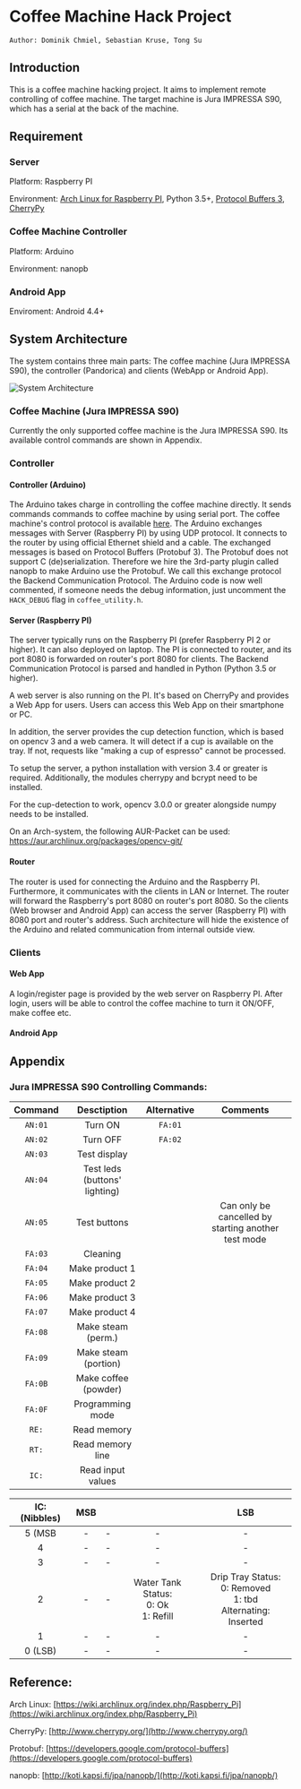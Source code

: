# Coffee Machine Hack Project
    Author: Dominik Chmiel, Sebastian Kruse, Tong Su

## Introduction

This is a coffee machine hacking project. It aims to implement remote controlling of coffee machine. The target machine is Jura IMPRESSA S90, which has a serial at the back of the machine.

## Requirement

### Server

Platform: Raspberry PI

Environment: [Arch Linux for Raspberry PI](https://wiki.archlinux.org/index.php/Raspberry_Pi), Python 3.5+, [Protocol Buffers 3](https://developers.google.com/protocol-buffers/), [CherryPy](http://www.cherrypy.org/)

### Coffee Machine Controller

Platform: Arduino

Environment: nanopb

### Android App

Enviroment: Android 4.4+

## System Architecture

The system contains three main parts: The coffee machine (Jura IMPRESSA S90), the controller (Pandorica) and clients (WebApp or Android App).

![System Architecture]()

### Coffee Machine (Jura IMPRESSA S90)

Currently the only supported coffee machine is the Jura IMPRESSA S90. Its available control commands are shown in Appendix.

### Controller

#### Controller (Arduino)

The Arduino takes charge in controlling the coffee machine directly. It sends commands commands to coffee machine by using serial port. The coffee machine's control protocol is available [here](https://web.archive.org/web/20150403060045/http://protocol-jura.do.am/index/protocol_to_coffeemaker/0-7). The Arduino exchanges messages with Server (Raspberry PI) by using UDP protocol. It connects to the router by using official Ethernet shield and a cable. The exchanged messages is based on Protocol Buffers (Protobuf 3). The Protobuf does not support C (de)serialization. Therefore we hire the 3rd-party plugin called nanopb to make Arduino use the Protobuf. We call this exchange protocol the Backend Communication Protocol. The Arduino code is now well commented, if someone needs the debug information, just uncomment the ```HACK_DEBUG``` flag in ```coffee_utility.h```.

#### Server (Raspberry PI)

The server typically runs on the Raspberry PI (prefer Raspberry PI 2 or higher). It can also deployed on laptop. The PI is connected to router, and its port 8080 is forwarded on router's port 8080 for clients. The Backend Communication Protocol is parsed and handled in Python (Python 3.5 or higher).

A web server is also running on the PI. It's based on CherryPy and provides a Web App for users. Users can access this Web App on their smartphone or PC.

In addition, the server provides the cup detection function, which is based on opencv 3 and a web camera. It will detect if a cup is available on the tray. If not, requests like "making a cup of espresso" cannot be processed.

To setup the server, a python installation with version 3.4 or greater is required. Additionally, the modules cherrypy and bcrypt need to be installed.

For the cup-detection to work, opencv 3.0.0 or greater alongside numpy needs to be installed.

On an Arch-system, the following AUR-Packet can be used: https://aur.archlinux.org/packages/opencv-git/

#### Router

The router is used for connecting the Arduino and the Raspberry PI. Furthermore, it communicates with the clients in LAN or Internet. The router will forward the Raspberry's port 8080 on router's port 8080. So the clients (Web browser and Android App) can access the server (Raspberry PI) with 8080 port and router's address. Such architecture will hide the existence of the Arduino and related communication from internal outside view.

### Clients

#### Web App

A login/register page is provided by the web server on Raspberry PI. After login, users will be able to control the coffee machine to turn it ON/OFF, make coffee etc.

#### Android App

## Appendix

### Jura IMPRESSA S90 Controlling Commands:

|Command|Desctiption|Alternative|Comments
|:-:|:-:|:-:|:-:|
|`AN:01`|Turn ON|`FA:01`||
|`AN:02`|Turn OFF|`FA:02`||
|`AN:03`|Test display|||
|`AN:04`|Test leds (buttons' lighting)|||
|`AN:05`|Test buttons||Can only be cancelled by starting another test mode|
|`FA:03`|Cleaning|||
|`FA:04`|Make product 1|||
|`FA:05`|Make product 2|||
|`FA:06`|Make product 3|||
|`FA:07`|Make product 4|||
|`FA:08`|Make steam (perm.)|||
|`FA:09`|Make steam (portion)|||
|`FA:0B`|Make coffee (powder)|||
|`FA:0F`|Programming mode|||
|`RE:`|Read memory|||
|`RT:`|Read memory line|||
|`IC:`|Read input values|||

|IC: (Nibbles)|MSB| | |LSB|
|:-:|:-:|:-:|:-:|:-:|
|5 (MSB|-|-|-|-|
|4|-|-|-|-|
|3|-|-|-|-|
|2|-|-|Water Tank Status: <br /> 0: Ok <br/> 1: Refill|Drip Tray Status: <br /> 0: Removed <br /> 1: tbd <br /> Alternating: Inserted|
|1|-|-|-|-|
|0 (LSB)|-|-|-|-|

## Reference:

Arch Linux: [https://wiki.archlinux.org/index.php/Raspberry_Pi](https://wiki.archlinux.org/index.php/Raspberry_Pi)

CherryPy: [http://www.cherrypy.org/](http://www.cherrypy.org/)

Protobuf: [https://developers.google.com/protocol-buffers](https://developers.google.com/protocol-buffers)

nanopb: [http://koti.kapsi.fi/jpa/nanopb/](http://koti.kapsi.fi/jpa/nanopb/)
